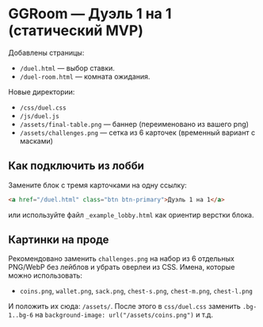 # GGRoom — Дуэль 1 на 1 (статический MVP)

Добавлены страницы:
- `/duel.html` — выбор ставки.
- `/duel-room.html` — комната ожидания.

Новые директории:
- `/css/duel.css`
- `/js/duel.js`
- `/assets/final-table.png` — баннер (переименовано из вашего png)
- `/assets/challenges.png` — сетка из 6 карточек (временный вариант с масками)

## Как подключить из лобби
Замените блок с тремя карточками на одну ссылку:
```html
<a href="/duel.html" class="btn btn-primary">Дуэль 1 на 1</a>
```
или используйте файл `_example_lobby.html` как ориентир верстки блока.

## Картинки на проде
Рекомендовано заменить `challenges.png` на набор из 6 отдельных PNG/WebP без лейблов и убрать оверлеи из CSS.
Имена, которые можно использовать:
- `coins.png`, `wallet.png`, `sack.png`, `chest-s.png`, `chest-m.png`, `chest-l.png`

И положить их сюда: `/assets/`.
После этого в `css/duel.css` заменить `.bg-1..bg-6` на `background-image: url("/assets/coins.png")` и т.д.
